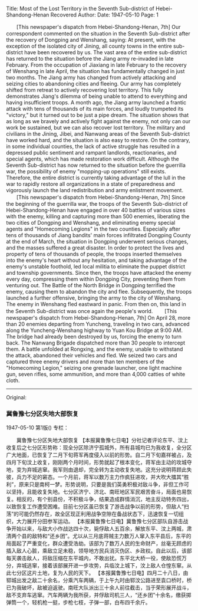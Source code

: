 Title: Most of the Lost Territory in the Seventh Sub-district of Hebei-Shandong-Henan Recovered
Author:
Date: 1947-05-10
Page: 1

　　[This newspaper's dispatch from Hebei-Shandong-Henan, 7th] Our correspondent commented on the situation in the Seventh Sub-district after the recovery of Dongping and Wenshang, saying: At present, with the exception of the isolated city of Jining, all county towns in the entire sub-district have been recovered by us. The vast area of the entire sub-district has returned to the situation before the Jiang army re-invaded in late February. From the occupation of Jiaxiang in late February to the recovery of Wenshang in late April, the situation has fundamentally changed in just two months. The Jiang army has changed from actively attacking and seizing cities to abandoning cities and fleeing. Our army has completely shifted from retreat to actively recovering lost territory. This fully demonstrates Jiang's dilemma of being unable to attend to everything and having insufficient troops. A month ago, the Jiang army launched a frantic attack with tens of thousands of its main forces, and loudly trumpeted its "victory," but it turned out to be just a pipe dream. The situation shows that as long as we bravely and actively fight against the enemy, not only can our work be sustained, but we can also recover lost territory. The military and civilians in the Jining, Jibei, and Nanwang areas of the Seventh Sub-district have worked hard, and the situation is also easy to restore. On the contrary, in some individual counties, the lack of active struggle has resulted in a depressed public sentiment and rampant landlords, reactionaries, and special agents, which has made restoration work difficult. Although the Seventh Sub-district has now returned to the situation before the guerrilla war, the possibility of enemy "mopping-up operations" still exists. Therefore, the entire district is currently taking advantage of the lull in the war to rapidly restore all organizations in a state of preparedness and vigorously launch the land redistribution and army enlistment movement.
　　[This newspaper's dispatch from Hebei-Shandong-Henan, 7th] Since the beginning of the guerrilla war, the troops of the Seventh Sub-district of Hebei-Shandong-Henan have engaged in over 40 battles of various sizes with the enemy, killing and capturing more than 500 enemies, liberating the two cities of Dongping and Wenshang, and eliminating enemy special agents and "Homecoming Legions" in the two counties. Especially after tens of thousands of Jiang bandits' main forces infiltrated Dongping County at the end of March, the situation in Dongping underwent serious changes, and the masses suffered a great disaster. In order to protect the lives and property of tens of thousands of people, the troops inserted themselves into the enemy's heart without any hesitation, and taking advantage of the enemy's unstable foothold, led local militia to eliminate the puppet district and township governments. Since then, the troops have attacked the enemy every day, compressing them within Dongping City, preventing them from venturing out. The Battle of the North Bridge in Dongping terrified the enemy, causing them to abandon the city and flee. Subsequently, the troops launched a further offensive, bringing the army to the city of Wenshang. The enemy in Wenshang fled eastward in panic. From then on, this land in the Seventh Sub-district was once again the people's world.
　　[This newspaper's dispatch from Hebei-Shandong-Henan, 7th] On April 28, more than 20 enemies departing from Yuncheng, traveling in two cars, advanced along the Yuncheng-Wenshang highway to Yuan Kou Bridge at 9:00 AM. The bridge had already been destroyed by us, forcing the enemy to turn back. The Nanwang Brigade dispatched more than 30 people to intercept them. A battle unfolded at Rongxing, and the enemy, unable to withstand the attack, abandoned their vehicles and fled. We seized two cars and captured three enemy drivers and more than ten members of the "Homecoming Legion," seizing one grenade launcher, one light machine gun, seven rifles, some ammunition, and more than 4,000 catties of white cloth.



<hr /> 

Original: 


### 冀鲁豫七分区失地大部恢复

1947-05-10
第1版()
专栏：

　　冀鲁豫七分区失地大部恢复
    【本报冀鲁豫七日电】分社记者评论东平、汶上收复后之七分区形势称：现全分区除济宁孤城外，所有县城均已为我收复，全分区广大地面，已恢复了二月下旬蒋军再度侵入以前的形势。自二月下旬嘉祥被占，及四月下旬汶上收复，刚刚两个月时间，形势就起了根本变化，蒋军由主动的攻城夺地，变为弃城逃窜。我军则由退却，完全转为主动收复失地。这充分说明蒋顾此失彼，兵力不足的窘态。一个月前，蒋军以数万主力作疯狂进攻，并大吹大擂其“胜利”，原来只是南柯一梦。形势说明，只要是我们英勇积极对敌斗争，非但工作可以坚持，且能收复失地。七分区济宁、济北、南旺地区军民艰苦奋斗，局面也易恢复。相反的，有个别县份，不积极斗争，结果造成群情消沉，地主反动特务四出，以致恢复工作遭受困难。目前七分区虽已恢复了游击战争以前的形势，但敌人“扫荡”的可能仍然存在，故全区现正利用战争空隙在备战状态下，迅速恢复一切组织，大力展开分田参军运动。
    【本报冀鲁豫七日电】冀鲁豫七分区部队自游击战争开始以来，与敌大小作战达四十次，毙俘敌人五百余，解放东平、汶上两城，肃清两个县的敌特和“还乡团”。尤以从三月底蒋贼主力数万人窜入东平县后，东平的局面起了严重变化，群众遭受浩劫。该部为了数万人民的生命财产，丝毫无顾虑的插入敌人心脏，乘敌立足未稳，领导地方民兵消灭伪区、乡政权。自此以后，该部每天袭击敌人，将敌压缩在东平城内，不敢出扰。东平北大桥一役，使敌恐慌万分，弃城逃窜，接着该部展开进一步攻势，兵临汶上城下，汶上敌人仓惶东窜。从此七分区这片土地，复为人民的天下。
    【本报冀鲁豫七日电】四月二十八日，由郓城出发之敌二十余名，分乘汽车两辆，于上午九时由郓汶公路进至袁口桥时，桥已为我破坏，敌被迫返驶。南旺大队派出三十余人前往截击，当于荣形展开战斗，敌不支弃车逃窜。汽车两辆为我所获，并俘敌司机三人，“还乡团”十余名，缴获掷弹筒一个，轻机枪一挺，步枪七枝，子弹一部，白布四千余斤。
